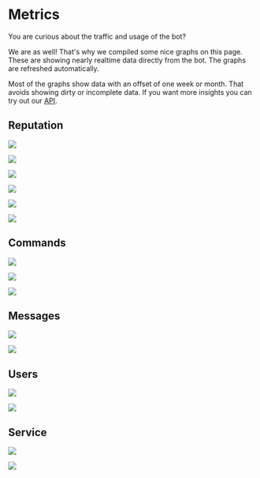 # Metrics

You are curious about the traffic and usage of the bot?

We are as well! That's why we compiled some nice graphs on this page. These are showing nearly realtime data directly 
from the bot. The graphs are refreshed automatically.

Most of the graphs show data with an offset of one week or month. That avoids showing dirty or incomplete data. If you 
want more insights you can try out our [API](https://repbot.chojo.de/docs).

## Reputation

![](https://repbot.chojo.de/v1/metrics/reputation/count/month/1/24)

![](https://repbot.chojo.de/v1/metrics/reputation/total/month/0/24)

![](https://repbot.chojo.de/v1/metrics/reputation/dow/month/1)

![](https://repbot.chojo.de/v1/metrics/reputation/type/total/month/0/48)

![](https://repbot.chojo.de/v1/metrics/reputation/type/count/month/0/48)

![](https://repbot.chojo.de/v1/metrics/reputation/changes/week/0/52)

## Commands

![](https://repbot.chojo.de/v1/metrics/commands/count/week/1/52)

![](https://repbot.chojo.de/v1/metrics/commands/usage/week/1)

![](https://repbot.chojo.de/v1/metrics/commands/usage/month/1)

## Messages

![](https://repbot.chojo.de/v1/metrics/messages/count/week/1/52)

![](https://repbot.chojo.de/v1/metrics/messages/total/week/0/52)

## Users

![](https://repbot.chojo.de/v1/metrics/users/active/week/1/52)

![](https://repbot.chojo.de/v1/metrics/users/active/month/1/24)

## Service

![](https://repbot.chojo.de/v1/metrics/service/count/hour/0/120)

![](https://repbot.chojo.de/v1/metrics/service/count/week/0/104)

